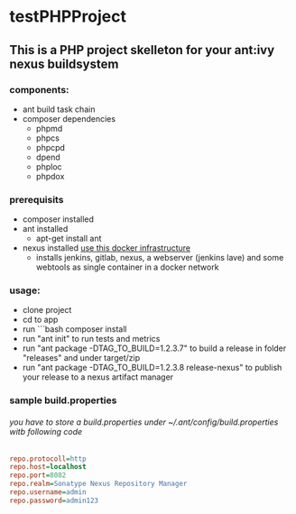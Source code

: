 # testPHPProject
## This is a PHP project skelleton for your ant:ivy nexus buildsystem
### components:

- ant build task chain
- composer dependencies
  - phpmd
  - phpcs
  - phpcpd
  - dpend
  - phploc
  - phpdox

### prerequisits
- composer installed
- ant installed
  - apt-get install ant 
- nexus installed [use this docker infrastructure](https://github.com/pboethig/PhpBuildSystem)
  - installs jenkins, gitlab, nexus, a webserver (jenkins lave) and some webtools as single container in a docker network
  

### usage:
- clone project
- cd to app
- run ```bash composer install
- run "ant init" to run tests and metrics
- run "ant package -DTAG_TO_BUILD=1.2.3.7" to build a release in folder "releases" and under target/zip
- run "ant package -DTAG_TO_BUILD=1.2.3.8 release-nexus" to publish your release to a nexus artifact manager


### sample build.properties
###### you have to store a build.properties under ~/.ant/config/build.properties witb following code
```ini
repo.protocoll=http
repo.host=localhost
repo.port=8082
repo.realm=Sonatype Nexus Repository Manager
repo.username=admin
repo.password=admin123

